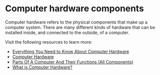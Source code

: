 # Computer hardware components

Computer hardware refers to the physical components that make up a computer system.
There are many different kinds of hardware that can be installed inside, and connected to the outside, of a computer.

Visit the following resources to learn more:

- [Everything You Need to Know About Computer Hardware](https://www.lifewire.com/computer-hardware-2625895)
- [Computer Hardware](https://web.stanford.edu/class/cs101/hardware-1.html)
- [Parts Of A Computer And Their Functions (All Components)](https://computerinfobits.com/parts-of-computer-and-their-functions/)
- [What is Computer Hardware?](https://www.javatpoint.com/hardware)
